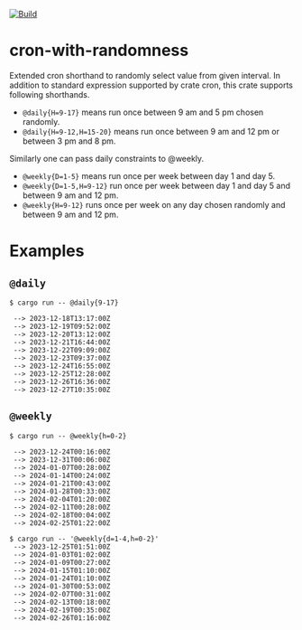 [![Build](https://github.com/SubconsciousCompute/cron-with-randomness/actions/workflows/rust.yml/badge.svg)](https://github.com/SubconsciousCompute/cron-with-randomness/actions/workflows/rust.yml)
# cron-with-randomness

Extended cron shorthand to randomly select value from given interval. In addition to standard expression 
supported by crate cron, this crate supports following shorthands.

- `@daily{H=9-17}` means run once between 9 am and 5 pm chosen randomly.  
- `@daily{H=9-12,H=15-20}` means run once between 9 am and 12 pm or between 3 pm and 8 pm.

Similarly one can pass daily constraints to @weekly.

- `@weekly{D=1-5}` means  run once per week between day 1 and day 5.  
- `@weekly{D=1-5,H=9-12}` run once per week between day 1 and day 5 and between 9 am
   and 12 pm.  
- `@weekly{H=9-12}` runs once per week on any day chosen randomly and between 9 am
   and 12 pm.

# Examples

## `@daily`

```
$ cargo run -- @daily{9-17}

 --> 2023-12-18T13:17:00Z
 --> 2023-12-19T09:52:00Z
 --> 2023-12-20T13:12:00Z
 --> 2023-12-21T16:44:00Z
 --> 2023-12-22T09:09:00Z
 --> 2023-12-23T09:37:00Z
 --> 2023-12-24T16:55:00Z
 --> 2023-12-25T12:28:00Z
 --> 2023-12-26T16:36:00Z
 --> 2023-12-27T10:35:00Z
```
 
## `@weekly`

```
$ cargo run -- @weekly{h=0-2}

 --> 2023-12-24T00:16:00Z
 --> 2023-12-31T00:06:00Z
 --> 2024-01-07T00:28:00Z
 --> 2024-01-14T00:24:00Z
 --> 2024-01-21T00:43:00Z
 --> 2024-01-28T00:33:00Z
 --> 2024-02-04T01:20:00Z
 --> 2024-02-11T00:28:00Z
 --> 2024-02-18T00:04:00Z
 --> 2024-02-25T01:22:00Z
 ```


```
$ cargo run -- '@weekly{d=1-4,h=0-2}'
 --> 2023-12-25T01:51:00Z
 --> 2024-01-03T01:02:00Z
 --> 2024-01-09T00:27:00Z
 --> 2024-01-15T01:10:00Z
 --> 2024-01-24T01:10:00Z
 --> 2024-01-30T00:53:00Z
 --> 2024-02-07T00:31:00Z
 --> 2024-02-13T00:18:00Z
 --> 2024-02-19T00:35:00Z
 --> 2024-02-26T01:16:00Z
 ```
